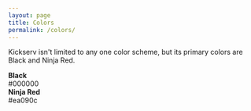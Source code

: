 ```yaml
---
layout: page
title: Colors
permalink: /colors/
---
```


Kickserv isn't limited to any one color scheme, but its primary colors are Black and
Ninja Red.

<div class="swatch-card">
  <span class="swatch black"></span>
  <strong>Black</strong><br>#000000
</div>
<div class="swatch-card">
  <span class="swatch red"></span>
  <strong>Ninja Red</strong><br>#ea090c
</div>
